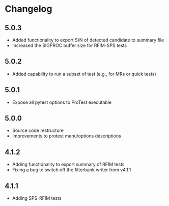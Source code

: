 # Changelog

## 5.0.3

- Added functionality to export S/N of detected candidate to summary file
- Increased the SIGPROC buffer size for RFIM-SPS tests

## 5.0.2

- Added capability to run a subset of test (e.g., for MRs or quick tests)

## 5.0.1

- Expose all pytest options to ProTest executable

## 5.0.0

- Source code restructure
- Improvements to protest menu/options descriptions

## 4.1.2

- Adding functionality to export summary of RFIM tests
- Fixing a bug to switch off the filterbank writer from v4.1.1

## 4.1.1

- Adding SPS-RFIM tests
